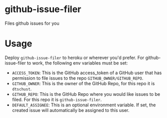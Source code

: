 # github-issue-filer
Files github issues for you

# Usage
Deploy `github-issue-filer` to heroku or wherever you'd prefer. For github-issue-filer to work, the following env variables must be set:
* `ACCESS_TOKEN`: This is the GitHub access_token of a GitHub user that has permission to file issues to the repo `GITHUB_OWNER/GITHUB_REPO`.
* `GITHUB_OWNER`: This is the owner of the GitHub Repo, for this repo it is `dtschust`.
* `GITHUB_REPO`: This is the GitHub Repo where you would like issues to be filed. For this repo it is `github-issue-filer`.
* `DEFAULT_ASSIGNEE`: This is an optional environment variable. If set, the created issue will automatically be assigned to this user.
